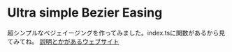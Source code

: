 # Ultra simple Bezier Easing
超シンプルなベジェイージングを作ってみました。index.tsに関数があるから見てみてね。
[説明とかがあるウェブサイト](https://xxxfreezerxxx.github.io/bezierease/)
